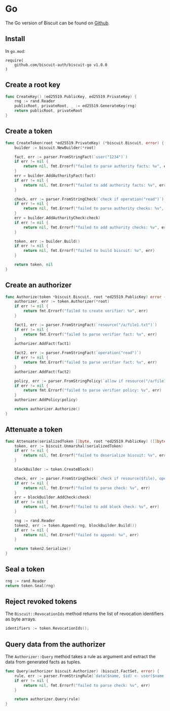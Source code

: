 # Go

The Go version of Biscuit can be found on [Github](https://github.com/biscuit-auth/biscuit-go).

## Install

In `go.mod`:

```
require(
    github.com/biscuit-auth/biscuit-go v1.0.0
)
```

## Create a root key

```go
func CreateKey() (ed25519.PublicKey, ed25519.PrivateKey) {
	rng := rand.Reader
	publicRoot, privateRoot, _ := ed25519.GenerateKey(rng)
	return publicRoot, privateRoot
}
```

## Create a token

```go
func CreateToken(root *ed25519.PrivateKey) (*biscuit.Biscuit, error) {
	builder := biscuit.NewBuilder(*root)

	fact, err := parser.FromStringFact(`user("1234")`)
	if err != nil {
		return nil, fmt.Errorf("failed to parse authority facts: %v", err)
	}
	err = builder.AddAuthorityFact(fact)
	if err != nil {
		return nil, fmt.Errorf("failed to add authority facts: %v", err)
	}

	check, err := parser.FromStringCheck(`check if operation("read")`)
	if err != nil {
		return nil, fmt.Errorf("failed to parse authority checks: %v", err)
	}
	err = builder.AddAuthorityCheck(check)
	if err != nil {
		return nil, fmt.Errorf("failed to add authority checks: %v", err)
	}

	token, err := builder.Build()
	if err != nil {
		return nil, fmt.Errorf("failed to build biscuit: %v", err)
	}

	return token, nil
}
```

## Create an authorizer

```go
func Authorize(token *biscuit.Biscuit, root *ed25519.PublicKey) error {
	authorizer, err := token.Authorizer(*root)
	if err != nil {
		return fmt.Errorf("failed to create verifier: %v", err)
	}

	fact1, err := parser.FromStringFact(`resource("/a/file1.txt")`)
	if err != nil {
		return fmt.Errorf("failed to parse verifier fact: %v", err)
	}
	authorizer.AddFact(fact1)

	fact2, err := parser.FromStringFact(`operation("read")`)
	if err != nil {
		return fmt.Errorf("failed to parse verifier fact: %v", err)
	}
	authorizer.AddFact(fact2)

	policy, err := parser.FromStringPolicy(`allow if resource("/a/file1.txt")`)
	if err != nil {
		return fmt.Errorf("failed to parse verifier policy: %v", err)
	}
	authorizer.AddPolicy(policy)

	return authorizer.Authorize()
}
```

## Attenuate a token

```go
func Attenuate(serializedToken []byte, root *ed25519.PublicKey) ([]byte, error) {
	token, err := biscuit.Unmarshal(serializedToken)
	if err != nil {
		return nil, fmt.Errorf("failed to deserialize biscuit: %v", err)
	}

	blockBuilder := token.CreateBlock()

	check, err := parser.FromStringCheck(`check if resource($file), operation($permission), ["read"].contains($permission)`)
	if err != nil {
		return nil, fmt.Errorf("failed to parse check: %v", err)
	}
	err = blockBuilder.AddCheck(check)
	if err != nil {
		return nil, fmt.Errorf("failed to add block check: %v", err)
	}

	rng := rand.Reader
	token2, err := token.Append(rng, blockBuilder.Build())
	if err != nil {
		return nil, fmt.Errorf("failed to append: %v", err)
	}

	return token2.Serialize()
}
```

## Seal a token

```go
rng := rand.Reader
return token.Seal(rng)
```

## Reject revoked tokens

The `Biscuit::RevocationIds` method returns the list of revocation identifiers as byte arrays.

```go
identifiers := token.RevocationIds();
```

## Query data from the authorizer

The `Authorizer::Query` method takes a rule as argument and extract the data from generated facts as tuples.

```go
func Query(authorizer biscuit.Authorizer) (biscuit.FactSet, error) {
	rule, err := parser.FromStringRule(`data($name, $id) <- user($name, $id`)
	if err != nil {
		return nil, fmt.Errorf("failed to parse check: %v", err)
	}

	return authorizer.Query(rule)
}
```